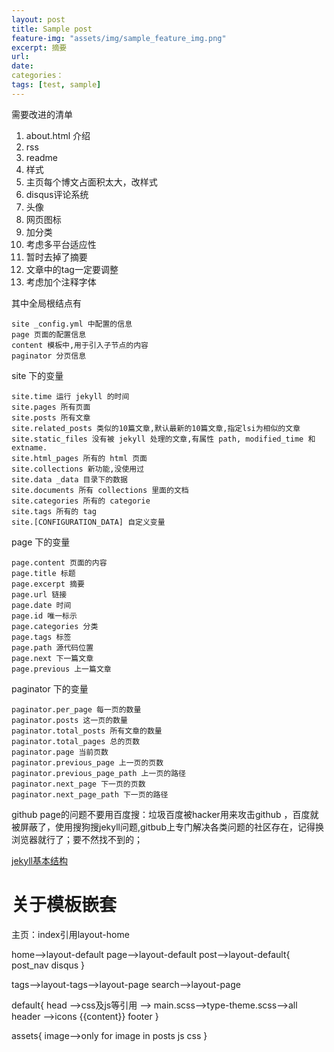 ```yaml
---
layout: post
title: Sample post
feature-img: "assets/img/sample_feature_img.png"
excerpt: 摘要
url:
date: 
categories： 
tags: [test, sample]
---
```


需要改进的清单
1. about.html 介绍
2. rss
3. readme
4. 样式
5. 主页每个博文占面积太大，改样式
6. disqus评论系统
7. 头像
8. 网页图标
9. 加分类
10. 考虑多平台适应性
11. 暂时去掉了摘要
12. 文章中的tag一定要调整
13. 考虑加个注释字体

其中全局根结点有
```
site _config.yml 中配置的信息
page 页面的配置信息
content 模板中,用于引入子节点的内容
paginator 分页信息
```
site 下的变量
```
site.time 运行 jekyll 的时间
site.pages 所有页面
site.posts 所有文章
site.related_posts 类似的10篇文章,默认最新的10篇文章,指定lsi为相似的文章
site.static_files 没有被 jekyll 处理的文章,有属性 path, modified_time 和 extname.
site.html_pages 所有的 html 页面
site.collections 新功能,没使用过
site.data _data 目录下的数据
site.documents 所有 collections 里面的文档
site.categories 所有的 categorie
site.tags 所有的 tag
site.[CONFIGURATION_DATA] 自定义变量
```
page 下的变量
```
page.content 页面的内容
page.title 标题
page.excerpt 摘要
page.url 链接
page.date 时间
page.id 唯一标示
page.categories 分类
page.tags 标签
page.path 源代码位置
page.next 下一篇文章
page.previous 上一篇文章
```
paginator 下的变量
```
paginator.per_page 每一页的数量
paginator.posts 这一页的数量
paginator.total_posts 所有文章的数量
paginator.total_pages 总的页数
paginator.page 当前页数
paginator.previous_page 上一页的页数
paginator.previous_page_path 上一页的路径
paginator.next_page 下一页的页数
paginator.next_page_path 下一页的路径
```

github page的问题不要用百度搜：垃圾百度被hacker用来攻击github ，百度就被屏蔽了，使用搜狗搜jekyll问题,gitbub上专门解决各类问题的社区存在，记得换浏览器就行了；要不然找不到的；

[jekyll基本结构](http://ju.outofmemory.cn/entry/141586)

# 关于模板嵌套
主页：index引用layout-home

home-->layout-default
page-->layout-default
post-->layout-default{
	post_nav
	disqus
}

tags-->layout-tags-->layout-page
search-->layout-page

default{
	head -->css及js等引用
		--> main.scss-->type-theme.scss-->all
	header -->icons
	{{content}}
	footer
}

assets{
	image-->only for image in posts
	js
	css
}